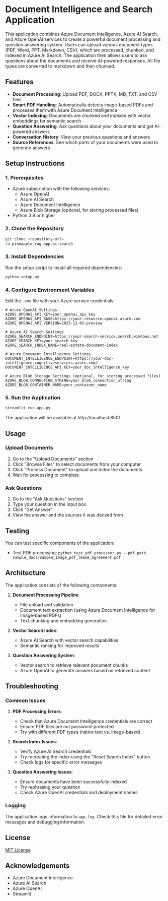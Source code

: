 # Document Intelligence and Search Application

This application combines Azure Document Intelligence, Azure AI Search, and Azure OpenAI services to create a powerful document processing and question answering system. Users can upload various document types (PDF, Word, PPT, Markdown, CSV), which are processed, chunked, and indexed in Azure AI Search. The application then allows users to ask questions about the documents and receive AI-powered responses. All file types are converted to markdown and then chunked.

## Features

- **Document Processing**: Upload PDF, DOCX, PPTX, MD, TXT, and CSV files
- **Smart PDF Handling**: Automatically detects image-based PDFs and processes them with Azure Document Intelligence
- **Vector Indexing**: Documents are chunked and indexed with vector embeddings for semantic search
- **Question Answering**: Ask questions about your documents and get AI-powered answers
- **Conversation History**: View your previous questions and answers
- **Source References**: See which parts of your documents were used to generate answers

## Setup Instructions

### 1. Prerequisites

- Azure subscription with the following services:
  - Azure OpenAI
  - Azure AI Search
  - Azure Document Intelligence
  - Azure Blob Storage (optional, for storing processed files)
- Python 3.8 or higher

### 2. Clone the Repository

```bash
git clone <repository-url>
cd pineapple-rag-app-ai-search
```

### 3. Install Dependencies

Run the setup script to install all required dependencies:

```bash
python setup.py
```

### 4. Configure Environment Variables

Edit the `.env` file with your Azure service credentials:

```
# Azure OpenAI Settings
AZURE_OPENAI_API_KEY=your_openai_api_key
AZURE_OPENAI_API_BASE=https://your-resource.openai.azure.com
AZURE_OPENAI_API_VERSION=2023-12-01-preview

# Azure AI Search Settings
AZURE_SEARCH_ENDPOINT=https://your-search-service.search.windows.net
AZURE_SEARCH_KEY=your_search_key
AZURE_SEARCH_INDEX_NAME=real-estate-document-index

# Azure Document Intelligence Settings
DOCUMENT_INTELLIGENCE_ENDPOINT=https://your-doc-intelligence.cognitiveservices.azure.com/
DOCUMENT_INTELLIGENCE_API_KEY=your_doc_intelligence_key

# Azure Blob Storage Settings (optional, for storing processed files)
AZURE_BLOB_CONNECTION_STRING=your_blob_connection_string
AZURE_BLOB_CONTAINER_NAME=your_container_name
```

### 5. Run the Application

```bash
streamlit run app.py
```

The application will be available at http://localhost:8501

## Usage

### Upload Documents

1. Go to the "Upload Documents" section
2. Click "Browse Files" to select documents from your computer
3. Click "Process Document" to upload and index the documents
4. Wait for processing to complete

### Ask Questions

1. Go to the "Ask Questions" section
2. Type your question in the input box
3. Click "Get Answer"
4. View the answer and the sources it was derived from

## Testing

You can test specific components of the application:

- Test PDF processing: `python test_pdf_processor.py --pdf_path sample_docs/sample_image_pdf_lease_agreement.pdf`

## Architecture

The application consists of the following components:

1. **Document Processing Pipeline**:
   - File upload and validation
   - Document text extraction (using Azure Document Intelligence for image-based PDFs)
   - Text chunking and embedding generation

2. **Vector Search Index**:
   - Azure AI Search with vector search capabilities
   - Semantic ranking for improved results

3. **Question Answering System**:
   - Vector search to retrieve relevant document chunks
   - Azure OpenAI to generate answers based on retrieved content

## Troubleshooting

### Common Issues

1. **PDF Processing Errors**:
   - Check that Azure Document Intelligence credentials are correct
   - Ensure PDF files are not password-protected
   - Try with different PDF types (native text vs. image-based)

2. **Search Index Issues**:
   - Verify Azure AI Search credentials
   - Try recreating the index using the "Reset Search Index" button
   - Check logs for specific error messages

3. **Question Answering Issues**:
   - Ensure documents have been successfully indexed
   - Try rephrasing your question
   - Check Azure OpenAI credentials and deployment names

### Logging

The application logs information to `app.log`. Check this file for detailed error messages and debugging information.

## License

[MIT License](LICENSE)

## Acknowledgements

- Azure Document Intelligence
- Azure AI Search
- Azure OpenAI
- Streamlit
